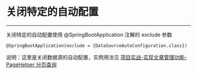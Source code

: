 # 关闭特定的自动配置

---

关闭特定的自动配置使用 @SpringBootApplication 注解的 exclude 参数

```
@SpringBootApplication(exclude = {DataSourceAutoConfiguration.class})
```

说明：这里是关闭数据源的自动配置，实例用法见 [项目实战-实现文章管理功能-PageHelper 分页查询](/chapter15/PageHelper分页查询.md#关闭数据源的自动配置)